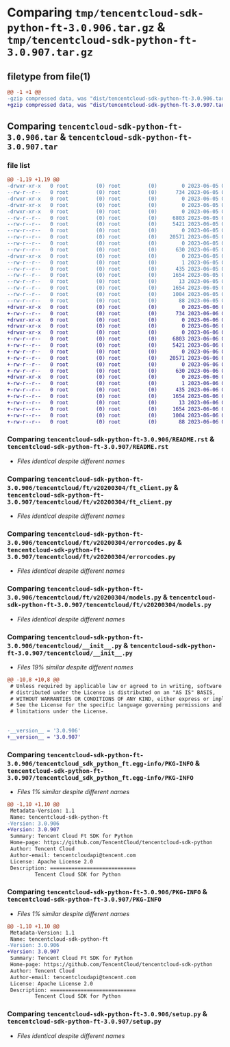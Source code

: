 # Comparing `tmp/tencentcloud-sdk-python-ft-3.0.906.tar.gz` & `tmp/tencentcloud-sdk-python-ft-3.0.907.tar.gz`

## filetype from file(1)

```diff
@@ -1 +1 @@
-gzip compressed data, was "dist/tencentcloud-sdk-python-ft-3.0.906.tar", last modified: Mon Jun  5 00:34:54 2023, max compression
+gzip compressed data, was "dist/tencentcloud-sdk-python-ft-3.0.907.tar", last modified: Tue Jun  6 02:27:13 2023, max compression
```

## Comparing `tencentcloud-sdk-python-ft-3.0.906.tar` & `tencentcloud-sdk-python-ft-3.0.907.tar`

### file list

```diff
@@ -1,19 +1,19 @@
-drwxr-xr-x   0 root         (0) root         (0)        0 2023-06-05 00:34:54.000000 tencentcloud-sdk-python-ft-3.0.906/
--rw-r--r--   0 root         (0) root         (0)      734 2023-06-05 00:34:54.000000 tencentcloud-sdk-python-ft-3.0.906/README.rst
-drwxr-xr-x   0 root         (0) root         (0)        0 2023-06-05 00:34:54.000000 tencentcloud-sdk-python-ft-3.0.906/tencentcloud/
-drwxr-xr-x   0 root         (0) root         (0)        0 2023-06-05 00:34:54.000000 tencentcloud-sdk-python-ft-3.0.906/tencentcloud/ft/
-drwxr-xr-x   0 root         (0) root         (0)        0 2023-06-05 00:34:54.000000 tencentcloud-sdk-python-ft-3.0.906/tencentcloud/ft/v20200304/
--rw-r--r--   0 root         (0) root         (0)     6803 2023-06-05 00:34:54.000000 tencentcloud-sdk-python-ft-3.0.906/tencentcloud/ft/v20200304/ft_client.py
--rw-r--r--   0 root         (0) root         (0)     5421 2023-06-05 00:34:54.000000 tencentcloud-sdk-python-ft-3.0.906/tencentcloud/ft/v20200304/errorcodes.py
--rw-r--r--   0 root         (0) root         (0)        0 2023-06-05 00:34:54.000000 tencentcloud-sdk-python-ft-3.0.906/tencentcloud/ft/v20200304/__init__.py
--rw-r--r--   0 root         (0) root         (0)    20571 2023-06-05 00:34:54.000000 tencentcloud-sdk-python-ft-3.0.906/tencentcloud/ft/v20200304/models.py
--rw-r--r--   0 root         (0) root         (0)        0 2023-06-05 00:34:54.000000 tencentcloud-sdk-python-ft-3.0.906/tencentcloud/ft/__init__.py
--rw-r--r--   0 root         (0) root         (0)      630 2023-06-05 00:34:54.000000 tencentcloud-sdk-python-ft-3.0.906/tencentcloud/__init__.py
-drwxr-xr-x   0 root         (0) root         (0)        0 2023-06-05 00:34:54.000000 tencentcloud-sdk-python-ft-3.0.906/tencentcloud_sdk_python_ft.egg-info/
--rw-r--r--   0 root         (0) root         (0)        1 2023-06-05 00:34:54.000000 tencentcloud-sdk-python-ft-3.0.906/tencentcloud_sdk_python_ft.egg-info/dependency_links.txt
--rw-r--r--   0 root         (0) root         (0)      435 2023-06-05 00:34:54.000000 tencentcloud-sdk-python-ft-3.0.906/tencentcloud_sdk_python_ft.egg-info/SOURCES.txt
--rw-r--r--   0 root         (0) root         (0)     1654 2023-06-05 00:34:54.000000 tencentcloud-sdk-python-ft-3.0.906/tencentcloud_sdk_python_ft.egg-info/PKG-INFO
--rw-r--r--   0 root         (0) root         (0)       13 2023-06-05 00:34:54.000000 tencentcloud-sdk-python-ft-3.0.906/tencentcloud_sdk_python_ft.egg-info/top_level.txt
--rw-r--r--   0 root         (0) root         (0)     1654 2023-06-05 00:34:54.000000 tencentcloud-sdk-python-ft-3.0.906/PKG-INFO
--rw-r--r--   0 root         (0) root         (0)     1004 2023-06-05 00:34:54.000000 tencentcloud-sdk-python-ft-3.0.906/setup.py
--rw-r--r--   0 root         (0) root         (0)       88 2023-06-05 00:34:54.000000 tencentcloud-sdk-python-ft-3.0.906/setup.cfg
+drwxr-xr-x   0 root         (0) root         (0)        0 2023-06-06 02:27:13.000000 tencentcloud-sdk-python-ft-3.0.907/
+-rw-r--r--   0 root         (0) root         (0)      734 2023-06-06 02:27:13.000000 tencentcloud-sdk-python-ft-3.0.907/README.rst
+drwxr-xr-x   0 root         (0) root         (0)        0 2023-06-06 02:27:13.000000 tencentcloud-sdk-python-ft-3.0.907/tencentcloud/
+drwxr-xr-x   0 root         (0) root         (0)        0 2023-06-06 02:27:13.000000 tencentcloud-sdk-python-ft-3.0.907/tencentcloud/ft/
+drwxr-xr-x   0 root         (0) root         (0)        0 2023-06-06 02:27:13.000000 tencentcloud-sdk-python-ft-3.0.907/tencentcloud/ft/v20200304/
+-rw-r--r--   0 root         (0) root         (0)     6803 2023-06-06 02:27:13.000000 tencentcloud-sdk-python-ft-3.0.907/tencentcloud/ft/v20200304/ft_client.py
+-rw-r--r--   0 root         (0) root         (0)     5421 2023-06-06 02:27:13.000000 tencentcloud-sdk-python-ft-3.0.907/tencentcloud/ft/v20200304/errorcodes.py
+-rw-r--r--   0 root         (0) root         (0)        0 2023-06-06 02:27:13.000000 tencentcloud-sdk-python-ft-3.0.907/tencentcloud/ft/v20200304/__init__.py
+-rw-r--r--   0 root         (0) root         (0)    20571 2023-06-06 02:27:13.000000 tencentcloud-sdk-python-ft-3.0.907/tencentcloud/ft/v20200304/models.py
+-rw-r--r--   0 root         (0) root         (0)        0 2023-06-06 02:27:13.000000 tencentcloud-sdk-python-ft-3.0.907/tencentcloud/ft/__init__.py
+-rw-r--r--   0 root         (0) root         (0)      630 2023-06-06 02:27:13.000000 tencentcloud-sdk-python-ft-3.0.907/tencentcloud/__init__.py
+drwxr-xr-x   0 root         (0) root         (0)        0 2023-06-06 02:27:13.000000 tencentcloud-sdk-python-ft-3.0.907/tencentcloud_sdk_python_ft.egg-info/
+-rw-r--r--   0 root         (0) root         (0)        1 2023-06-06 02:27:13.000000 tencentcloud-sdk-python-ft-3.0.907/tencentcloud_sdk_python_ft.egg-info/dependency_links.txt
+-rw-r--r--   0 root         (0) root         (0)      435 2023-06-06 02:27:13.000000 tencentcloud-sdk-python-ft-3.0.907/tencentcloud_sdk_python_ft.egg-info/SOURCES.txt
+-rw-r--r--   0 root         (0) root         (0)     1654 2023-06-06 02:27:13.000000 tencentcloud-sdk-python-ft-3.0.907/tencentcloud_sdk_python_ft.egg-info/PKG-INFO
+-rw-r--r--   0 root         (0) root         (0)       13 2023-06-06 02:27:13.000000 tencentcloud-sdk-python-ft-3.0.907/tencentcloud_sdk_python_ft.egg-info/top_level.txt
+-rw-r--r--   0 root         (0) root         (0)     1654 2023-06-06 02:27:13.000000 tencentcloud-sdk-python-ft-3.0.907/PKG-INFO
+-rw-r--r--   0 root         (0) root         (0)     1004 2023-06-06 02:27:13.000000 tencentcloud-sdk-python-ft-3.0.907/setup.py
+-rw-r--r--   0 root         (0) root         (0)       88 2023-06-06 02:27:13.000000 tencentcloud-sdk-python-ft-3.0.907/setup.cfg
```

### Comparing `tencentcloud-sdk-python-ft-3.0.906/README.rst` & `tencentcloud-sdk-python-ft-3.0.907/README.rst`

 * *Files identical despite different names*

### Comparing `tencentcloud-sdk-python-ft-3.0.906/tencentcloud/ft/v20200304/ft_client.py` & `tencentcloud-sdk-python-ft-3.0.907/tencentcloud/ft/v20200304/ft_client.py`

 * *Files identical despite different names*

### Comparing `tencentcloud-sdk-python-ft-3.0.906/tencentcloud/ft/v20200304/errorcodes.py` & `tencentcloud-sdk-python-ft-3.0.907/tencentcloud/ft/v20200304/errorcodes.py`

 * *Files identical despite different names*

### Comparing `tencentcloud-sdk-python-ft-3.0.906/tencentcloud/ft/v20200304/models.py` & `tencentcloud-sdk-python-ft-3.0.907/tencentcloud/ft/v20200304/models.py`

 * *Files identical despite different names*

### Comparing `tencentcloud-sdk-python-ft-3.0.906/tencentcloud/__init__.py` & `tencentcloud-sdk-python-ft-3.0.907/tencentcloud/__init__.py`

 * *Files 19% similar despite different names*

```diff
@@ -10,8 +10,8 @@
 # Unless required by applicable law or agreed to in writing, software
 # distributed under the License is distributed on an "AS IS" BASIS,
 # WITHOUT WARRANTIES OR CONDITIONS OF ANY KIND, either express or implied.
 # See the License for the specific language governing permissions and
 # limitations under the License.
 
 
-__version__ = '3.0.906'
+__version__ = '3.0.907'
```

### Comparing `tencentcloud-sdk-python-ft-3.0.906/tencentcloud_sdk_python_ft.egg-info/PKG-INFO` & `tencentcloud-sdk-python-ft-3.0.907/tencentcloud_sdk_python_ft.egg-info/PKG-INFO`

 * *Files 1% similar despite different names*

```diff
@@ -1,10 +1,10 @@
 Metadata-Version: 1.1
 Name: tencentcloud-sdk-python-ft
-Version: 3.0.906
+Version: 3.0.907
 Summary: Tencent Cloud Ft SDK for Python
 Home-page: https://github.com/TencentCloud/tencentcloud-sdk-python
 Author: Tencent Cloud
 Author-email: tencentcloudapi@tencent.com
 License: Apache License 2.0
 Description: ============================
         Tencent Cloud SDK for Python
```

### Comparing `tencentcloud-sdk-python-ft-3.0.906/PKG-INFO` & `tencentcloud-sdk-python-ft-3.0.907/PKG-INFO`

 * *Files 1% similar despite different names*

```diff
@@ -1,10 +1,10 @@
 Metadata-Version: 1.1
 Name: tencentcloud-sdk-python-ft
-Version: 3.0.906
+Version: 3.0.907
 Summary: Tencent Cloud Ft SDK for Python
 Home-page: https://github.com/TencentCloud/tencentcloud-sdk-python
 Author: Tencent Cloud
 Author-email: tencentcloudapi@tencent.com
 License: Apache License 2.0
 Description: ============================
         Tencent Cloud SDK for Python
```

### Comparing `tencentcloud-sdk-python-ft-3.0.906/setup.py` & `tencentcloud-sdk-python-ft-3.0.907/setup.py`

 * *Files identical despite different names*

